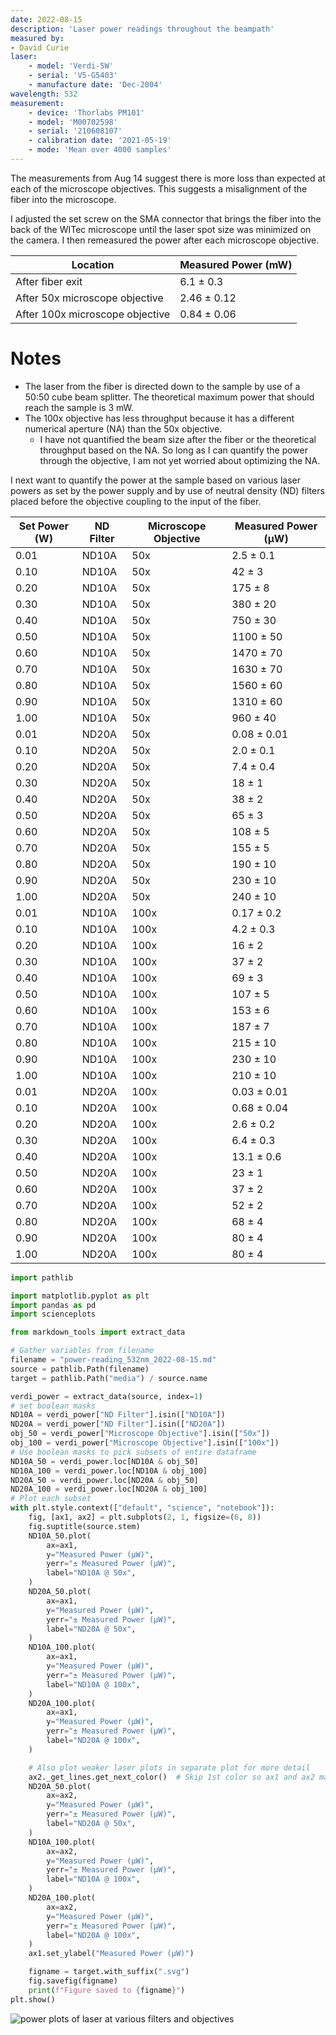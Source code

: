 ```yaml
---
date: 2022-08-15
description: 'Laser power readings throughout the beampath'
measured by:
- David Curie
laser:
    - model: 'Verdi-5W'
    - serial: 'V5-G5403'
    - manufacture date: 'Dec-2004'
wavelength: 532
measurement:
    - device: 'Thorlabs PM101'
    - model: 'M00702598'
    - serial: '210608107'
    - calibration date: '2021-05-19'
    - mode: 'Mean over 4000 samples'
---
```


The measurements from Aug 14 suggest there is more loss than expected at each
of the microscope objectives. This suggests a misalignment of the fiber into
the microscope.

I adjusted the set screw on the SMA connector that brings the fiber into the
back of the WITec microscope until the laser spot size was minimized on the
camera. I then remeasured the power after each microscope objective.

| Location                        | Measured Power (mW) |
|---------------------------------|---------------------|
| After fiber exit                | 6.1  ± 0.3          |
| After 50x microscope objective  | 2.46 ± 0.12         |
| After 100x microscope objective | 0.84 ± 0.06         |

# Notes

- The laser from the fiber is directed down to the sample by use of a 50:50
  cube beam splitter. The theoretical maximum power that should reach the
  sample is 3 mW.
- The 100x objective has less throughput because it has a different numerical aperture (NA) than the 50x objective.
    - I have not quantified the beam size after the fiber or the theoretical throughput based on the NA. So long as I can quantify the power through the objective, I am not yet worried about optimizing the NA.

I next want to quantify the power at the sample based on various laser powers
as set by the power supply and by use of neutral density (ND) filters placed
before the objective coupling to the input of the fiber.

| Set Power (W) | ND Filter | Microscope Objective | Measured Power (µW) |
|---------------|-----------|----------------------|---------------------|
| 0.01          | ND10A     | 50x                  | 2.5  ± 0.1          |
| 0.10          | ND10A     | 50x                  | 42   ± 3            |
| 0.20          | ND10A     | 50x                  | 175  ± 8            |
| 0.30          | ND10A     | 50x                  | 380  ± 20           |
| 0.40          | ND10A     | 50x                  | 750  ± 30           |
| 0.50          | ND10A     | 50x                  | 1100 ± 50           |
| 0.60          | ND10A     | 50x                  | 1470 ± 70           |
| 0.70          | ND10A     | 50x                  | 1630 ± 70           |
| 0.80          | ND10A     | 50x                  | 1560 ± 60           |
| 0.90          | ND10A     | 50x                  | 1310 ± 60           |
| 1.00          | ND10A     | 50x                  | 960  ± 40           |
| 0.01          | ND20A     | 50x                  | 0.08 ± 0.01         |
| 0.10          | ND20A     | 50x                  | 2.0  ± 0.1          |
| 0.20          | ND20A     | 50x                  | 7.4  ± 0.4          |
| 0.30          | ND20A     | 50x                  | 18   ± 1            |
| 0.40          | ND20A     | 50x                  | 38   ± 2            |
| 0.50          | ND20A     | 50x                  | 65   ± 3            |
| 0.60          | ND20A     | 50x                  | 108  ± 5            |
| 0.70          | ND20A     | 50x                  | 155  ± 5            |
| 0.80          | ND20A     | 50x                  | 190  ± 10           |
| 0.90          | ND20A     | 50x                  | 230  ± 10           |
| 1.00          | ND20A     | 50x                  | 240  ± 10           |
| 0.01          | ND10A     | 100x                 | 0.17 ± 0.2          |
| 0.10          | ND10A     | 100x                 | 4.2  ± 0.3          |
| 0.20          | ND10A     | 100x                 | 16   ± 2            |
| 0.30          | ND10A     | 100x                 | 37   ± 2            |
| 0.40          | ND10A     | 100x                 | 69   ± 3            |
| 0.50          | ND10A     | 100x                 | 107  ± 5            |
| 0.60          | ND10A     | 100x                 | 153  ± 6            |
| 0.70          | ND10A     | 100x                 | 187  ± 7            |
| 0.80          | ND10A     | 100x                 | 215  ± 10           |
| 0.90          | ND10A     | 100x                 | 230  ± 10           |
| 1.00          | ND10A     | 100x                 | 210  ± 10           |
| 0.01          | ND20A     | 100x                 | 0.03 ± 0.01         |
| 0.10          | ND20A     | 100x                 | 0.68 ± 0.04         |
| 0.20          | ND20A     | 100x                 | 2.6  ± 0.2          |
| 0.30          | ND20A     | 100x                 | 6.4  ± 0.3          |
| 0.40          | ND20A     | 100x                 | 13.1 ± 0.6          |
| 0.50          | ND20A     | 100x                 | 23   ± 1            |
| 0.60          | ND20A     | 100x                 | 37   ± 2            |
| 0.70          | ND20A     | 100x                 | 52   ± 2            |
| 0.80          | ND20A     | 100x                 | 68   ± 4            |
| 0.90          | ND20A     | 100x                 | 80   ± 4            |
| 1.00          | ND20A     | 100x                 | 80   ± 4            |

```python
import pathlib

import matplotlib.pyplot as plt
import pandas as pd
import scienceplots

from markdown_tools import extract_data

# Gather variables from filename
filename = "power-reading_532nm_2022-08-15.md"
source = pathlib.Path(filename)
target = pathlib.Path("media") / source.name

verdi_power = extract_data(source, index=1)
# set boolean masks
ND10A = verdi_power["ND Filter"].isin(["ND10A"])
ND20A = verdi_power["ND Filter"].isin(["ND20A"])
obj_50 = verdi_power["Microscope Objective"].isin(["50x"])
obj_100 = verdi_power["Microscope Objective"].isin(["100x"])
# Use boolean masks to pick subsets of entire dataframe
ND10A_50 = verdi_power.loc[ND10A & obj_50]
ND10A_100 = verdi_power.loc[ND10A & obj_100]
ND20A_50 = verdi_power.loc[ND20A & obj_50]
ND20A_100 = verdi_power.loc[ND20A & obj_100]
# Plot each subset
with plt.style.context(["default", "science", "notebook"]):
    fig, [ax1, ax2] = plt.subplots(2, 1, figsize=(6, 8))
    fig.suptitle(source.stem)
    ND10A_50.plot(
        ax=ax1,
        y="Measured Power (µW)",
        yerr="± Measured Power (µW)",
        label="ND10A @ 50x",
    )
    ND20A_50.plot(
        ax=ax1,
        y="Measured Power (µW)",
        yerr="± Measured Power (µW)",
        label="ND20A @ 50x",
    )
    ND10A_100.plot(
        ax=ax1,
        y="Measured Power (µW)",
        yerr="± Measured Power (µW)",
        label="ND10A @ 100x",
    )
    ND20A_100.plot(
        ax=ax1,
        y="Measured Power (µW)",
        yerr="± Measured Power (µW)",
        label="ND20A @ 100x",
    )

    # Also plot weaker laser plots in separate plot for more detail
    ax2._get_lines.get_next_color()  # Skip 1st color so ax1 and ax2 match
    ND20A_50.plot(
        ax=ax2,
        y="Measured Power (µW)",
        yerr="± Measured Power (µW)",
        label="ND20A @ 50x",
    )
    ND10A_100.plot(
        ax=ax2,
        y="Measured Power (µW)",
        yerr="± Measured Power (µW)",
        label="ND10A @ 100x",
    )
    ND20A_100.plot(
        ax=ax2,
        y="Measured Power (µW)",
        yerr="± Measured Power (µW)",
        label="ND20A @ 100x",
    )
    ax1.set_ylabel("Measured Power (µW)")

    figname = target.with_suffix(".svg")
    fig.savefig(figname)
    print(f"Figure saved to {figname}")
plt.show()
```

![power plots of laser at various filters and objectives](media/power-reading_532nm_2022-08-15.svg "Laser plots")
